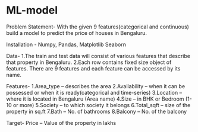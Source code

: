 # ML-model
Problem Statement-
With the given 9 features(categorical and continuous) build a model to predict the price of houses in Bengaluru.

Installation - Numpy, Pandas, Matplotlib Seaborn

Data-
1.The train and test data will consist of various features that describe that property in Bengaluru.
2.Each row contains fixed size object of features. There are 9 features and each feature can be accessed by its name.

Features-
1.Area_type – describes the area
2.Availability – when it can be possessed or when it is ready(categorical and time-series)
3.Location – where it is located in Bengaluru (Area name)
4.Size – in BHK or Bedroom (1-10 or more)
5.Society – to which society it belongs
6.Total_sqft – size of the property in sq.ft
7.Bath – No. of bathrooms
8.Balcony – No. of the balcony

Target-
Price – Value of the property in lakhs

